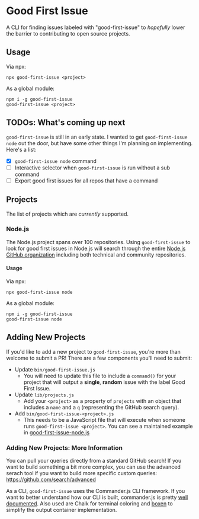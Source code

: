 # Good First Issue
A CLI for finding issues labeled with "good-first-issue" to _hopefully_ lower the barrier to contributing to open source projects.

## Usage
Via npx:
```
npx good-first-issue <project>
```

As a global module:
```
npm i -g good-first-issue
good-first-issue <project>
```

## TODOs: What's coming up next
`good-first-issue` is still in an early state. I wanted to get `good-first-issue node` out the door, but have some other things I'm planning on implementing. Here's a list:

- [x] `good-first-issue node` command
- [ ] Interactive selector when `good-first-issue` is run without a sub command
- [ ] Export good first issues for all repos that have a command

## Projects
The list of projects which are _currently_ supported.

### Node.js
The Node.js project spans over 100 repositories. Using `good-first-issue` to look for good first issues in Node.js will search through the entire [Node.js GitHub organization](https://github.com/nodejs/) including both technical and community repositories.

#### Usage
Via npx:
```
npx good-first-issue node
```

As a global module:
```
npm i -g good-first-issue
good-first-issue node
```

## Adding New Projects
If you'd like to add a new project to `good-first-issue`, you're more than welcome to submit a PR! There are a few components you'll need to submit:

- Update `bin/good-first-issue.js`
  - You will need to update this file to include a `command()` for your project that will output a **single**, **random** issue with the label Good First Issue.
- Update `lib/projects.js`
  - Add your `<project>` as a property of `projects` with an object that includes a `name` and a `q` (representing the GitHub search query).
- Add `bin/good-first-issue-<project>.js`
  - This needs to be a JavaScript file that will execute when someone runs `good-first-issue <project>`. You can see a maintained example in [good-first-issue-node.js](bin/good-first-issue-node.js)

### Adding New Projects: More Information

You can pull your queries directly from a standard GitHub search! If you want to build something a bit more complex, you can use the advanced serach tool if you want to build more specific custom queries: https://github.com/search/advanced

As a CLI, `good-first-issue` uses the Commander.js CLI framework. If you want to better understand how our CLI is built, commander.js is pretty [well documented](https://github.com/tj/commander.js/). Also used are Chalk for terminal coloring and [boxen](https://github.com/sindresorhus/boxen) to simplify the output container implementation.